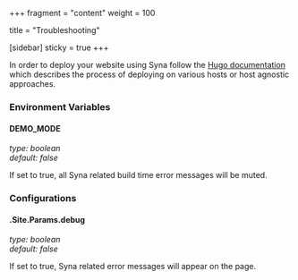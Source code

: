 +++
fragment = "content"
weight = 100

title = "Troubleshooting"

[sidebar]
  sticky = true
+++

In order to deploy your website using Syna follow the [Hugo documentation](https://gohugo.io/hosting-and-deployment/) which describes the process of deploying on various hosts or host agnostic approaches.

### Environment Variables

#### DEMO_MODE
*type: boolean*  
*default: false*

If set to true, all Syna related build time error messages will be muted.

### Configurations

#### .Site.Params.debug
*type: boolean*  
*default: false*

If set to true, Syna related error messages will appear on the page.